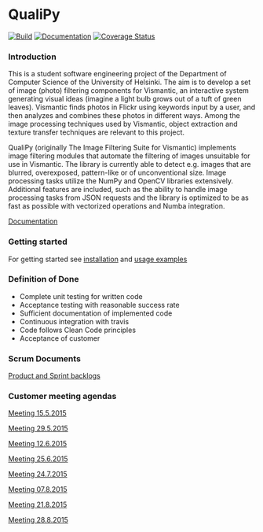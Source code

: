 # QualiPy

[![Build](https://travis-ci.org/vismantic-ohtuprojekti/qualipy.svg)](https://travis-ci.org/vismantic-ohtuprojekti/qualipy)
[![Documentation](https://readthedocs.org/projects/image-filtering-suite/badge/?version=latest)](https://image-filtering-suite.readthedocs.org/en/latest/)
[![Coverage Status](https://coveralls.io/repos/vismantic-ohtuprojekti/qualipy/badge.svg?branch=master&service=github)](https://coveralls.io/github/vismantic-ohtuprojekti/qualipy?branch=master)

### Introduction

This is a student software engineering project of the Department of Computer Science of the University of Helsinki. The aim is to develop a set of image (photo) filtering components for Vismantic, an interactive system generating visual ideas (imagine a light bulb grows out of a tuft of green leaves). Vismantic finds photos in Flickr using keywords input by a user, and then analyzes and combines these photos in different ways. Among the image processing techniques used by Vismantic, object extraction and texture transfer techniques are relevant to this project.

QualiPy (originally The Image Filtering Suite for Vismantic) implements image filtering modules that automate the filtering of images unsuitable for use in Vismantic. The library is currently able to detect e.g. images that are blurred, overexposed, pattern-like or of unconventional size. Image processing tasks utilize the NumPy and OpenCV libraries extensively. Additional features are included, such as the ability to handle image processing tasks from JSON requests and the library is optimized to be as fast as possible with vectorized operations and Numba integration.

[Documentation](https://image-filtering-suite.readthedocs.org/en/latest/)

### Getting started
For getting started see [installation](https://image-filtering-suite.readthedocs.org/en/latest/installation.html) and [usage examples](https://image-filtering-suite.readthedocs.org/en/latest/examples.html)

### Definition of Done
- Complete unit testing for written code
- Acceptance testing with reasonable success rate
- Sufficient documentation of implemented code
- Continuous integration with travis
- Code follows Clean Code principles
- Acceptance of customer

### Scrum Documents

[Product and Sprint backlogs](https://docs.google.com/spreadsheets/d/15ugZgpvPXJk9YW2QH9u6OZCt2mqqrmE4L-Nj0N-xv4s)

### Customer meeting agendas

[Meeting 15.5.2015](https://docs.google.com/document/d/1uu15eUaOxoAChaYHmOUHUR4sALaSXURRhLW95zWfYqA)

[Meeting 29.5.2015](https://docs.google.com/document/d/1o2An2k8WWinljYI2fv5ghrk242XUyBkfp-rzEuphrCQ/edit)

[Meeting 12.6.2015](https://docs.google.com/document/d/1ymfgk3zg91ZPvp2bmUv3yexRLuKo-2_Ir1EsCp8sxhY/edit?usp=sharing)

[Meeting 25.6.2015](https://docs.google.com/document/d/1MxCtHgHj_DaHPktn7ZqgoRC3UHQ26DoYEMzGM0-EPZs/edit?usp=sharing)

[Meeting 24.7.2015](https://docs.google.com/document/d/1HjNiVAZvT8-a8zISrfPU2WmXOAR9hpz2YmfYnZJBpKg/edit?usp=sharing)

[Meeting 07.8.2015](https://docs.google.com/document/d/1vlwAQvZowyo_An2fpclNpwQTUD3Ha2SixWiMoA_GqN0/edit?usp=sharing)

[Meeting 21.8.2015](https://docs.google.com/document/d/1D5QyFqNyk8VzXLBVeXPtDPW4IvkmkF_i0Hp0fHLC14w/edit?usp=sharing)

[Meeting 28.8.2015](https://docs.google.com/document/d/1VQ76ubbNIKodq-dcgsViwugW146T9NpUUEEYJQ9R200/edit?usp=sharing)
